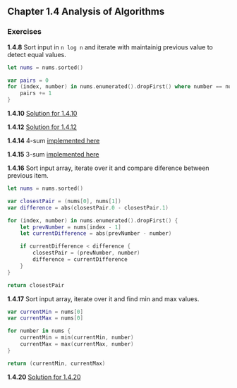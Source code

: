 ## Chapter 1.4 Analysis of Algorithms

### Exercises

**1.4.8** Sort input in `n log n` and iterate with maintainig previous value to detect equal values.
```swift
let nums = nums.sorted()

var pairs = 0
for (index, number) in nums.enumerated().dropFirst() where number == nums[index - 1] {
    pairs += 1
}
```

**1.4.10** [Solution for 1.4.10](1.4.10.md)

**1.4.12** [Solution for 1.4.12](1.4.12.md)

**1.4.14** 4-sum [implemented here](https://github.com/SergeyKuryanov/Swift-Data-Structures-and-Algorithms/tree/master/Problems/N-Sum)

**1.4.15** 3-sum [implemented here](https://github.com/SergeyKuryanov/Swift-Data-Structures-and-Algorithms/tree/master/Problems/N-Sum)

**1.4.16** Sort input array, iterate over it and compare diference between previous item.
```swift
let nums = nums.sorted()

var closestPair = (nums[0], nums[1])
var difference = abs(closestPair.0 - closestPair.1)

for (index, number) in nums.enumerated().dropFirst() {
    let prevNumber = nums[index - 1]
    let currentDifference = abs(prevNumber - number)

    if currentDifference < difference {
        closestPair = (prevNumber, number)
        difference = currentDifference
    }
}

return closestPair
```

**1.4.17** Sort input array, iterate over it and find min and max values.
```swift
var currentMin = nums[0]
var currentMax = nums[0]

for number in nums {
    currentMin = min(currentMin, number)
    currentMax = max(currentMax, number)
}

return (currentMin, currentMax)
```

**1.4.20** [Solution for 1.4.20](1.4.20.md)